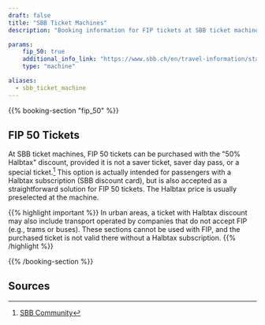 ```yaml
---
draft: false
title: "SBB Ticket Machines"
description: "Booking information for FIP tickets at SBB ticket machines"

params:
    fip_50: true
    additional_info_link: "https://www.sbb.ch/en/travel-information/stations/services-ticket-machine/sbb-ticket-machine.html"
    type: "machine"

aliases:
  - sbb_ticket_machine
---
```


{{% booking-section "fip_50" %}}
## FIP 50 Tickets

At SBB ticket machines, FIP 50 tickets can be purchased with the "50% Halbtax" discount, provided it is not a saver ticket, saver day pass, or a special ticket.[^1] This option is actually intended for passengers with a Halbtax subscription (SBB discount card), but is also accepted as a straightforward solution for FIP 50 tickets. The Halbtax price is usually preselected at the machine.

{{% highlight important %}}
In urban areas, a ticket with Halbtax discount may also include transport operated by companies that do not accept FIP (e.g., trams or buses). These sections cannot be used with FIP, and the purchased ticket is not valid there without a Halbtax subscription.
{{% /highlight %}}

{{% /booking-section %}}

## Sources
[^1]: [SBB Community](https://community.sbb.ch/d/2251-kann-man-als-fip-beg%C3%BCnstigter-tickets-weiterhin-online-mittels-halbtax-kaufen)
